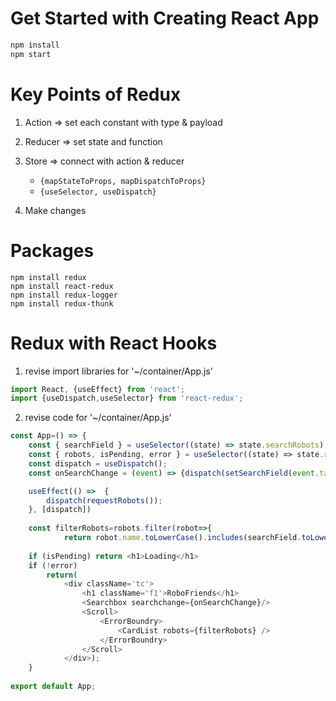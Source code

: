 # Get Started with Creating React App
```node.js 
npm install
npm start
```

# Key Points of Redux

1. Action => set each constant with type & payload
2. Reducer => set state and function
3. Store => connect with action & reducer 

   * `{mapStateToProps, mapDispatchToProps}`
   * `{useSelector, useDispatch}`

4. Make changes

# Packages

```
npm install redux 
npm install react-redux
npm install redux-logger
npm install redux-thunk
```


# Redux with React Hooks

1. revise import libraries for '~/container/App.js' 

```node.js 
import React, {useEffect} from 'react';
import {useDispatch,useSelector} from 'react-redux';
```


2. revise code for '~/container/App.js' 
```node.js
const App=() => {
    const { searchField } = useSelector((state) => state.searchRobots); 
    const { robots, isPending, error } = useSelector((state) => state.requestRobots);
    const dispatch = useDispatch();
    const onSearchChange = (event) => {dispatch(setSearchField(event.target.value))};

    useEffect(() =>  {
        dispatch(requestRobots());
    }, [dispatch])
    
    const filterRobots=robots.filter(robot=>{
            return robot.name.toLowerCase().includes(searchField.toLowerCase());})
    
    if (isPending) return <h1>Loading</h1>
    if (!error) 
        return(
            <div className='tc'>
                <h1 className='f1'>RoboFriends</h1>
                <Searchbox searchchange={onSearchChange}/>
                <Scroll>
                    <ErrorBoundry>
                        <CardList robots={filterRobots} />
                    </ErrorBoundry> 
                </Scroll>
            </div>);  
    }
    
export default App;

```

